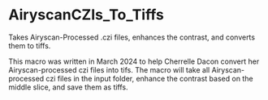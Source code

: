# AiryscanCZIs_To_Tiffs
Takes Airyscan-Processed .czi files, enhances the contrast, and converts them to tiffs.

This macro was written in March 2024 to help Cherrelle Dacon convert her Airyscan-processed czi files into tifs.
The macro will take all Airyscan-processed czi files in the input folder, enhance the contrast based on the
middle slice, and save them as tiffs.

